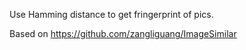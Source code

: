 Use Hamming distance to get fringerprint of pics.

Based on https://github.com/zangliguang/ImageSimilar
